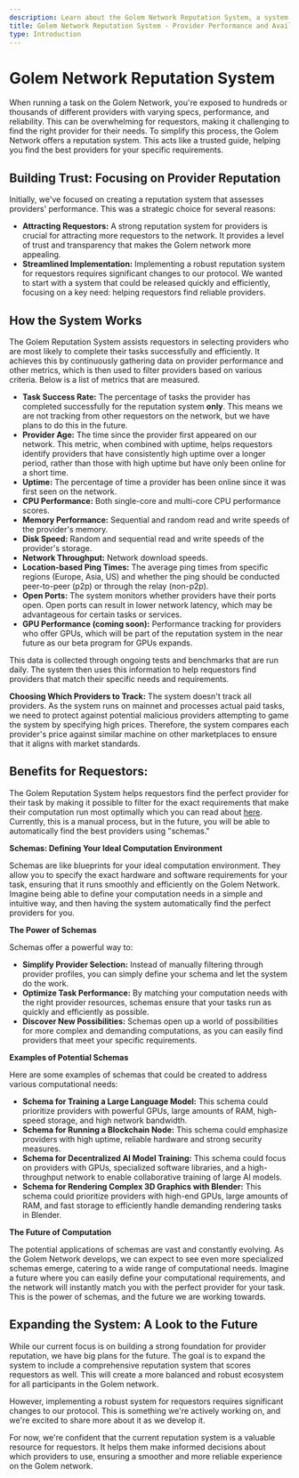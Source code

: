 ```yaml
---
description: Learn about the Golem Network Reputation System, a system that helps requestors find reliable providers based on performance and availability.
title: Golem Network Reputation System - Provider Performance and Availability
type: Introduction
---
```


# Golem Network Reputation System

When running a task on the Golem Network, you're exposed to hundreds or thousands of different providers with varying specs, performance, and reliability. This can be overwhelming for requestors, making it challenging to find the right provider for their needs. To simplify this process, the Golem Network offers a reputation system. This acts like a trusted guide, helping you find the best providers for your specific requirements.

## Building Trust: Focusing on Provider Reputation

Initially, we've focused on creating a reputation system that assesses providers' performance. This was a strategic choice for several reasons:

- **Attracting Requestors:** A strong reputation system for providers is crucial for attracting more requestors to the network. It provides a level of trust and transparency that makes the Golem network more appealing.
- **Streamlined Implementation:** Implementing a robust reputation system for requestors requires significant changes to our protocol. We wanted to start with a system that could be released quickly and efficiently, focusing on a key need: helping requestors find reliable providers.

## How the System Works

The Golem Reputation System assists requestors in selecting providers who are most likely to complete their tasks successfully and efficiently. It achieves this by continuously gathering data on provider performance and other metrics, which is then used to filter providers based on various criteria. Below is a list of metrics that are measured.

- **Task Success Rate:** The percentage of tasks the provider has completed successfully for the reputation system **only**. This means we are not tracking from other requestors on the network, but we have plans to do this in the future.
- **Provider Age:** The time since the provider first appeared on our network. This metric, when combined with uptime, helps requestors identify providers that have consistently high uptime over a longer period, rather than those with high uptime but have only been online for a short time.
- **Uptime:** The percentage of time a provider has been online since it was first seen on the network.
- **CPU Performance:** Both single-core and multi-core CPU performance scores.
- **Memory Performance:** Sequential and random read and write speeds of the provider's memory.
- **Disk Speed:** Random and sequential read and write speeds of the provider's storage.
- **Network Throughput:** Network download speeds.
- **Location-based Ping Times:** The average ping times from specific regions (Europe, Asia, US) and whether the ping should be conducted peer-to-peer (p2p) or through the relay (non-p2p).
- **Open Ports:** The system monitors whether providers have their ports open. Open ports can result in lower network latency, which may be advantageous for certain tasks or services.
- **GPU Performance (coming soon):** Performance tracking for providers who offer GPUs, which will be part of the reputation system in the near future as our beta program for GPUs expands.

This data is collected through ongoing tests and benchmarks that are run daily. The system then uses this information to help requestors find providers that match their specific needs and requirements.

**Choosing Which Providers to Track:**
The system doesn't track all providers. As the system runs on mainnet and processes actual paid tasks, we need to protect against potential malicious providers attempting to game the system by specifying high prices. Therefore, the system compares each provider's price against similar machine on other marketplaces to ensure that it aligns with market standards.

## Benefits for Requestors:

The Golem Reputation System helps requestors find the perfect provider for their task by making it possible to filter for the exact requirements that make their computation run most optimally which you can read about [here](/docs/reputation/finding-the-best-providers). Currently, this is a manual process, but in the future, you will be able to automatically find the best providers using "schemas."

**Schemas: Defining Your Ideal Computation Environment**

Schemas are like blueprints for your ideal computation environment. They allow you to specify the exact hardware and software requirements for your task, ensuring that it runs smoothly and efficiently on the Golem Network. Imagine being able to define your computation needs in a simple and intuitive way, and then having the system automatically find the perfect providers for you.

**The Power of Schemas**

Schemas offer a powerful way to:

- **Simplify Provider Selection:** Instead of manually filtering through provider profiles, you can simply define your schema and let the system do the work.
- **Optimize Task Performance:** By matching your computation needs with the right provider resources, schemas ensure that your tasks run as quickly and efficiently as possible.
- **Discover New Possibilities:** Schemas open up a world of possibilities for more complex and demanding computations, as you can easily find providers that meet your specific requirements.

**Examples of Potential Schemas**

Here are some examples of schemas that could be created to address various computational needs:

- **Schema for Training a Large Language Model:** This schema could prioritize providers with powerful GPUs, large amounts of RAM, high-speed storage, and high network bandwidth.
- **Schema for Running a Blockchain Node:** This schema could emphasize providers with high uptime, reliable hardware and strong security measures.
- **Schema for Decentralized AI Model Training:** This schema could focus on providers with GPUs, specialized software libraries, and a high-throughput network to enable collaborative training of large AI models.
- **Schema for Rendering Complex 3D Graphics with Blender:** This schema could prioritize providers with high-end GPUs, large amounts of RAM, and fast storage to efficiently handle demanding rendering tasks in Blender.

**The Future of Computation**

The potential applications of schemas are vast and constantly evolving. As the Golem Network develops, we can expect to see even more specialized schemas emerge, catering to a wide range of computational needs. Imagine a future where you can easily define your computational requirements, and the network will instantly match you with the perfect provider for your task. This is the power of schemas, and the future we are working towards.

## Expanding the System: A Look to the Future

While our current focus is on building a strong foundation for provider reputation, we have big plans for the future. The goal is to expand the system to include a comprehensive reputation system that scores requestors as well. This will create a more balanced and robust ecosystem for all participants in the Golem network.

However, implementing a robust system for requestors requires significant changes to our protocol. This is something we're actively working on, and we're excited to share more about it as we develop it.

For now, we're confident that the current reputation system is a valuable resource for requestors. It helps them make informed decisions about which providers to use, ensuring a smoother and more reliable experience on the Golem network.
